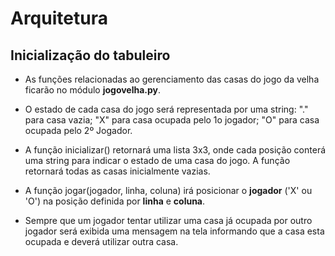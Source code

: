 # Arquitetura

## Inicialização do tabuleiro

* As funções relacionadas ao gerenciamento das casas do jogo da velha
ficarão no módulo **jogovelha.py**.

* O estado de cada casa do jogo será representada por uma string: "."
para casa vazia; "X" para casa ocupada pelo 1o jogador; "O" para casa 
ocupada pelo 2º Jogador.

* A função inicializar() retornará uma lista 3x3, onde cada posição
conterá uma string para indicar o estado de uma casa do jogo. A função
retornará todas as casas inicialmente vazias.

* A função jogar(jogador, linha, coluna) irá posicionar o **jogador**
('X' ou 'O') na posição definida por **linha** e **coluna**.

* Sempre que um jogador tentar utilizar uma casa já ocupada por outro 
jogador será exibida uma mensagem na tela informando que a casa esta 
ocupada e deverá utilizar outra casa.
